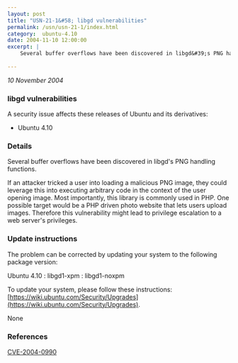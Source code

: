 ```yaml
---
layout: post
title: "USN-21-1&#58; libgd vulnerabilities"
permalink: /usn/usn-21-1/index.html
category:  ubuntu-4.10
date: 2004-11-10 12:00:00
excerpt: |
    Several buffer overflows have been discovered in libgd&#39;s PNG handling functions.
    
--- 
```

 
 

*10 November 2004*

### libgd vulnerabilities

A security issue affects these releases of Ubuntu and its derivatives:

* Ubuntu 4.10

### Details

Several buffer overflows have been discovered in libgd&#39;s PNG handling functions.

If an attacker tricked a user into loading a malicious PNG image, they could leverage this into executing arbitrary code in the context of the user opening image. Most importantly, this library is commonly used in PHP. One possible target would be a PHP driven photo website that lets users upload images. Therefore this vulnerability might lead to privilege escalation to a web server&#39;s privileges.

### Update instructions

The problem can be corrected by updating your system to the following package version:

Ubuntu 4.10
 : libgd1-xpm 
 : libgd1-noxpm 

To update your system, please follow these instructions: [https://wiki.ubuntu.com/Security/Upgrades](https://wiki.ubuntu.com/Security/Upgrades).

None

### References

 
 [CVE-2004-0990](http://people.ubuntu.com/~ubuntu-security/cve/CVE-2004-0990)
 


